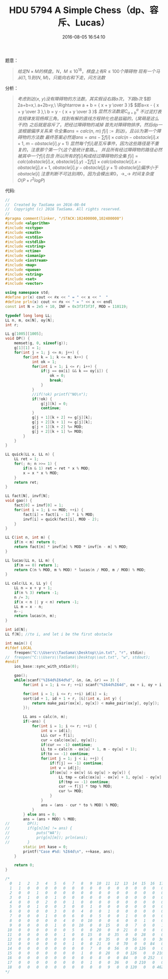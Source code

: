 ﻿---
title: HDU 5794 A Simple Chess（dp、容斥、Lucas）
categories:
  - 数学
  - 容斥
  - 
tags:
  - 容斥
  - Lucas
  - 
date: 2016-08-05 16:54:10
toc: 
---

题意：
>$给定N\times M的棋盘，N，M\le 10^{18}，棋盘上有R\le 100个障碍物$
$现有一个马从(1,\ 1)到(N,\ M)，只能向右和下走，问方法数$

<!-- more -->
分析：
>$考虑到达(x,\ y)没有障碍物的方法数，其实假设右跳a次，下跳b次$
$即2a+b=x,\ a+2b=y,\ \Rightarrow a + b = { x + y \over 3 }$
$即a=x - { x + y \over 3 },\ b = y - { x + y \over 3 }$
$显然方法数是C_{a+b}^a$
$不过泥打表找规律发现杨辉三角，找到有解的直线方程转化也是兹磁的，(窝萌是这么干的)$
$之后就是容斥了，把经过障碍物的减掉$
$首先对障碍物排序，然后dp一波根据偏序关系来$
$令全集ans=calc(n,\ m)$
$f[i]:=到达i，且以i为第一个障碍物的方法数$
$最终答案必然是ans=ans-\sum f[i]\times calc(n-obstacle[i].x+1,\ m-obstacle[i].y+1)$
$显然每个f[i]是互斥事件，因为这些路径是不重复的，注意那个第一个(这个是统计套路。。$
$并且所有经过障碍物的路径必然被其中一个f[i]包含$
$所以所有的f[i]构成经过障碍物的全集$
$f[i]=calc(obstacle[i].x,\ obstacle[i].y)$
$-\sum f[j]\times calc(obstacle[i].x-obstacle[j].x+1,\ obstacle[i].y-obstacle[j].y+1)$
$obstacle[j]偏序小于obstacle[i]$
$注意判断不可达别用0，因为会模出来0，$→_→
$时间复杂度O(P+r^2 log P)$

代码:
```cpp
//
//  Created by TaoSama on 2016-08-04
//  Copyright (c) 2016 TaoSama. All rights reserved.
//
#pragma comment(linker, "/STACK:102400000,102400000")
#include <algorithm>
#include <cctype>
#include <cmath>
#include <cstdio>
#include <cstdlib>
#include <cstring>
#include <ctime>
#include <iomanip>
#include <iostream>
#include <map>
#include <queue>
#include <string>
#include <set>
#include <vector>

using namespace std;
#define pr(x) cout << #x << " = " << x << "  "
#define prln(x) cout << #x << " = " << x << endl
const int N = 2e5 + 10, INF = 0x3f3f3f3f, MOD = 110119;

typedef long long LL;
LL n, m, ox[N], oy[N];
int r;

LL g[1005][1005];
void DP() {
    memset(g, 0, sizeof(g));
    g[1][1] = 1;
    for(int j = 1; j <= n; j++) {
        for(int k = 1; k <= m; k++) {
            int ok = 1;
            for(int i = 1; i <= r; i++) {
                if(j == ox[i] && k == oy[i]) {
                    ok = 0;
                    break;
                }
            }
            //if(!ok) printf("NO\n");
            if(!ok) {
                g[j][k] = 0;
                continue;
            }
            g[j + 1][k + 2] += g[j][k];
            g[j + 2][k + 1] += g[j][k];
            g[j + 1][k + 2] %= MOD;
            g[j + 2][k + 1] %= MOD;
        }
    }
}

LL quick(LL x, LL n) {
    LL ret = 1;
    for(; n; n >>= 1) {
        if(n & 1) ret = ret * x % MOD;
        x = x * x % MOD;
    }
    return ret;
}

LL fact[N], invf[N];
void gao() {
    fact[0] = invf[0] = 1;
    for(int i = 1; i <= MOD; ++i) {
        fact[i] = fact[i - 1] * i % MOD;
        invf[i] = quick(fact[i], MOD - 2);
    }
}

LL C(int n, int m) {
    if(n < m) return 0;
    return fact[n] * invf[m] % MOD * invf[n - m] % MOD;
}

LL lucas(LL n, LL m) {
    if(m == 0) return 1;
    return C(n % MOD, m % MOD) * lucas(n / MOD, m / MOD) % MOD;
}

LL calc(LL x, LL y) {
    LL n = x + y + 1;
    if(n % 3) return -1;
    n /= 3;
    if(x < n || y < n) return -1;
    LL m = x - n;
    n--;
    return lucas(n, m);
}

int id[N];
LL f[N]; //to i, and let i be the first obstacle

int main() {
#ifdef LOCAL
    freopen("C:\\Users\\TaoSama\\Desktop\\in.txt", "r", stdin);
//  freopen("C:\\Users\\TaoSama\\Desktop\\out.txt", "w", stdout);
#endif
    ios_base::sync_with_stdio(0);

    gao();
    while(scanf("%I64d%I64d%d", &n, &m, &r) == 3) {
        for(int i = 1; i <= r; ++i) scanf("%I64d%I64d", ox + i, oy + i);

        for(int i = 1; i <= r; ++i) id[i] = i;
        sort(id + 1, id + 1 + r, [&](int x, int y) {
            return make_pair(ox[x], oy[x]) < make_pair(ox[y], oy[y]);
        });

        LL ans = calc(n, m);
        if(~ans) {
            for(int i = 1; i <= r; ++i) {
                int u = id[i];
                LL& cur = f[i];
                cur = calc(ox[u], oy[u]);
                if(cur == -1) continue;
                LL to = calc(n - ox[u] + 1, m - oy[u] + 1);
                if(to == -1) continue;
                for(int j = 1; j < i; ++j) {
                    if(f[j] == -1) continue;
                    int v = id[j];
                    if(ox[u] > ox[v] && oy[u] > oy[v]) {
                        LL tmp = calc(ox[u] - ox[v] + 1, oy[u] - oy[v] + 1);
                        if(tmp == -1) continue;
                        cur -= f[j] * tmp % MOD;
                        cur %= MOD;
                    }
                }
                ans = (ans - cur * to % MOD) % MOD;
            }
        } else ans = 0;
        ans = (ans + MOD) % MOD;
//        DP();
//        if(g[n][m] != ans) {
//            puts("WA");
//            pr(g[n][m]); prln(ans);
//        }
        static int kase = 0;
        printf("Case #%d: %I64d\n", ++kase, ans);
    }

    return 0;
}

/*
  0   1   2   3   4   5   6   7   8   9  10  11  12  13  14  15  16  17  18
  1   1   0   0   0   0   0   0   0   0   0   0   0   0   0   0   0   0   0
  2   0   0   1   0   0   0   0   0   0   0   0   0   0   0   0   0   0   0
  3   0   1   0   0   1   0   0   0   0   0   0   0   0   0   0   0   0   0
  4   0   0   0   2   0   0   1   0   0   0   0   0   0   0   0   0   0   0
  5   0   0   1   0   0   3   0   0   1   0   0   0   0   0   0   0   0   0
  6   0   0   0   0   3   0   0   4   0   0   1   0   0   0   0   0   0   0
  7   0   0   0   1   0   0   6   0   0   5   0   0   1   0   0   0   0   0
  8   0   0   0   0   0   4   0   0  10   0   0   6   0   0   1   0   0   0
  9   0   0   0   0   1   0   0  10   0   0  15   0   0   7   0   0   1   0
 10   0   0   0   0   0   0   5   0   0  20   0   0  21   0   0   8   0   0
 11   0   0   0   0   0   1   0   0  15   0   0  35   0   0  28   0   0   9
 12   0   0   0   0   0   0   0   6   0   0  35   0   0  56   0   0  36   0
 13   0   0   0   0   0   0   1   0   0  21   0   0  70   0   0  84   0   0
 14   0   0   0   0   0   0   0   0   7   0   0  56   0   0 126   0   0 120
 15   0   0   0   0   0   0   0   1   0   0  28   0   0 126   0   0 210   0
 16   0   0   0   0   0   0   0   0   0   8   0   0  84   0   0 252   0   0
 17   0   0   0   0   0   0   0   0   1   0   0  36   0   0 210   0   0 462
 18   0   0   0   0   0   0   0   0   0   0   9   0   0 120   0   0 462   0
*/

```